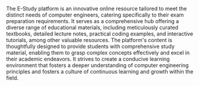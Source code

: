 The E-Study platform is an innovative online resource tailored to meet the distinct needs of computer engineers, catering specifically to their exam preparation requirements. It serves as a comprehensive hub offering a diverse range of educational materials, including meticulously curated textbooks, detailed lecture notes, practical coding examples, and interactive tutorials, among other valuable resources. The platform's content is thoughtfully designed to provide students with comprehensive study material, enabling them to grasp complex concepts effectively and excel in their academic endeavors. It strives to create a conducive learning environment that fosters a deeper understanding of computer engineering principles and fosters a culture of continuous learning and growth within the field.
